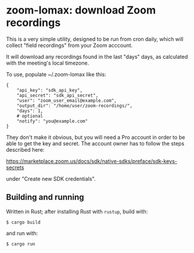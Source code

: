 # zoom-lomax: download Zoom recordings

This is a very simple utility, designed to be run from cron daily,
which will collect "field recordings" from your Zoom acccount.

It will download any recordings found in the last "days" days, as
calculated with the meeting's local timezone.

To use, populate ~/.zoom-lomax like this:

    {
        "api_key": "sdk_api_key",
        "api_secret": "sdk_api_secret",
        "user": "zoom_user_email@example.com",
        "output_dir": "/home/user/zoom-recordings/",
        "days": 1,
        # optional
        "notify": "you@example.com"
    }

They don't make it obvious, but you will need a Pro account in order to
be able to get the key and secret. The account owner has to follow the
steps described here:

https://marketplace.zoom.us/docs/sdk/native-sdks/preface/sdk-keys-secrets

under "Create new SDK credentials".

## Building and running

Written in Rust; after installing Rust with `rustup`, build with:

```
$ cargo build
```

and run with:

```
$ cargo run
```
